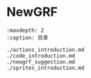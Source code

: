 # NewGRF

```{toctree}
:maxdepth: 2
:caption: 目录

./actions_introduction.md
./code_introduction.md
./newgrf_suggestion.md
./sprites_introduction.md
```
